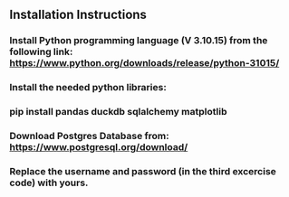 ## Installation Instructions
### Install Python programming language (V 3.10.15) from the following link: https://www.python.org/downloads/release/python-31015/
### Install the needed python libraries:
### pip install pandas duckdb sqlalchemy matplotlib 

### Download Postgres Database from: https://www.postgresql.org/download/
### Replace the username and password (in the third excercise code) with yours.
